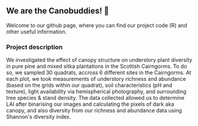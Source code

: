 ## We are the Canobuddies! :evergreen_tree:
Welcome to our github page, where you can find our project code (R) and other useful information. 

### Project description
We investigated the effect of canopy structure on understory plant diversity in pure pine and mixed sitka plantations in the Scottish Cairngorms.
To do so, we sampled 30 quadrats, accross 6 different sites in the Cairngorms. At each plot, we took measurements of understory richness and abundance (based on the grids within our quadrat), soil characteristics (pH and texture), light availability via hemispherical photography, and surrounding tree species & stand density. The data collected allowed us to determine LAI after binarising our images and calculating the pixels of dark aka canopy,  and also diversity from our richness and abundance data using Shannon's diversity index. 



